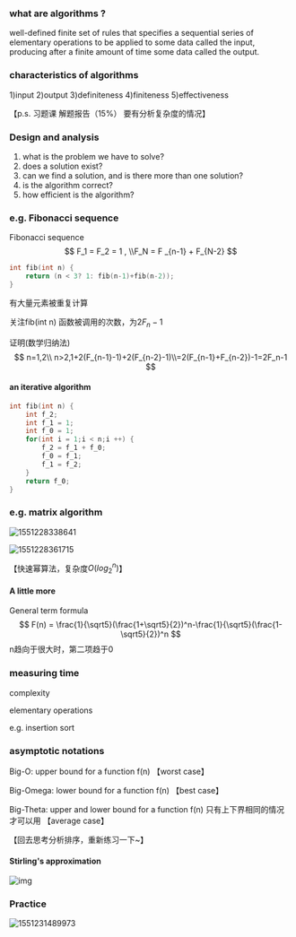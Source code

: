 ### what are algorithms ?

well-defined finite set of rules that specifies a sequential series of elementary operations to be applied to some data called the input, producing after a finite amount of time some data called the output.

### characteristics of algorithms

1)input 2)output 3)definiteness 4)finiteness 5)effectiveness

【p.s. 习题课 解题报告（15%） 要有分析复杂度的情况】

### Design and analysis

1. what is the problem we have to solve?
2. does a solution exist?
3. can we find a solution, and is there more than one solution?
4. is the algorithm correct?
5. how efficient is the algorithm?

### e.g. Fibonacci sequence

Fibonacci sequence
$$
F_1 = F_2 = 1 , \\F_N = F _{n-1} + F_{N-2}
$$

```C++
int fib(int n) {
    return (n < 3? 1: fib(n-1)+fib(n-2));
}
```

有大量元素被重复计算

关注fib(int n) 函数被调用的次数，为$2F_n -1$

证明(数学归纳法)
$$
n=1,2\\
n>2,1+2(F_{n-1}-1)+2(F_{n-2}-1)\\=2(F_{n-1}+F_{n-2})-1=2F_n-1
$$

#### an iterative algorithm

```c++
int fib(int n) {
    int f_2;
    int f_1 = 1;
    int f_0 = 1;
    for(int i = 1;i < n;i ++) {
        f_2 = f_1 + f_0;
        f_0 = f_1;
        f_1 = f_2;
    }
    return f_0;
}
```

### e.g. matrix algorithm

![1551228338641](C:\Users\Administrator\Desktop\study\算法分析与设计\assets\1551228338641.png)

![1551228361715](C:\Users\Administrator\Desktop\study\算法分析与设计\assets\1551228361715.png)

【快速幂算法，复杂度$O(log_2^n)$】

#### A little more

General term formula
$$
F(n) = \frac{1}{\sqrt5}(\frac{1+\sqrt5}{2})^n-\frac{1}{\sqrt5}(\frac{1-\sqrt5}{2})^n
$$
n趋向于很大时，第二项趋于0

### measuring time

complexity

elementary operations

e.g. insertion sort

### asymptotic notations

Big-O: upper bound for a function f(n) 【worst case】

Big-Omega: lower bound for a function f(n)  	【best case】

Big-Theta: upper and lower bound for a function f(n) 只有上下界相同的情况才可以用 【average case】

【回去思考分析排序，重新练习一下~】



#### Stirling's approximation 



![img](C:\Users\Administrator\Desktop\study\算法分析与设计\assets\4bed2e738bd4b31c19ead27a86d6277f9f2ff819.jpg)



### Practice

![1551231489973](C:\Users\Administrator\Desktop\study\算法分析与设计\assets\1551231489973.png)